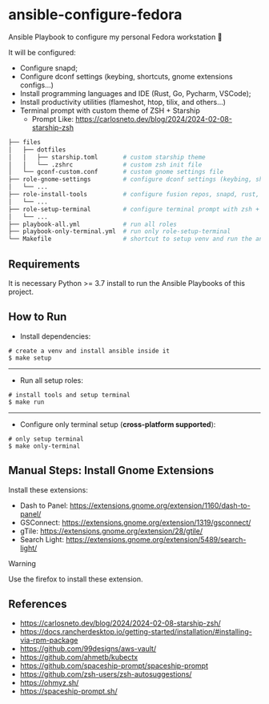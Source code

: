 # ansible-configure-fedora

Ansible Playbook to configure my personal Fedora workstation :rocket:

It will be configured:

- Configure snapd;
- Configure dconf settings (keybing, shortcuts, gnome extensions configs...)
- Install programming languages and IDE (Rust, Go, Pycharm, VSCode);
- Install productivity utilities (flameshot, htop, tilix, and others...)
- Terminal prompt with custom theme of ZSH + Starship
    - Prompt Like: https://carlosneto.dev/blog/2024/2024-02-08-starship-zsh

```bash
├── files
│   ├── dotfiles
│   │   ├── starship.toml       # custom starship theme
│   │   └── .zshrc              # custom zsh init file
│   └── gconf-custom.conf       # custom gnome settings file
├── role-gnome-settings         # configure dconf settings (keybing, shortcuts, gnome extensions configs...)
│   └── ...
├── role-install-tools          # configure fusion repos, snapd, rust, go, pycharm, vscode;
│   └── ...
├── role-setup-terminal         # configure terminal prompt with zsh + starship
│   └── ...
├── playbook-all.yml            # run all roles
├── playbook-only-terminal.yml  # run only role-setup-terminal
└── Makefile                    # shortcut to setup venv and run the ansible playbook
```

## Requirements

It is necessary Python >= 3.7 install to run the Ansible Playbooks of this project.

## How to Run

- Install dependencies:

```shell
# create a venv and install ansible inside it
$ make setup
```

---

- Run all setup roles:

```shell
# install tools and setup terminal
$ make run
```

---

- Configure only terminal setup (__cross-platform supported__):

```shell
# only setup terminal
$ make only-terminal
```

## Manual Steps: Install Gnome Extensions

Install these extensions:

- Dash to Panel: https://extensions.gnome.org/extension/1160/dash-to-panel/
- GSConnect: https://extensions.gnome.org/extension/1319/gsconnect/
- gTile: https://extensions.gnome.org/extension/28/gtile/
- Search Light: https://extensions.gnome.org/extension/5489/search-light/

> [!WARNING]
> Use the firefox to install these extension.

## References

- https://carlosneto.dev/blog/2024/2024-02-08-starship-zsh/
- https://docs.rancherdesktop.io/getting-started/installation/#installing-via-rpm-package
- https://github.com/99designs/aws-vault/
- https://github.com/ahmetb/kubectx
- https://github.com/spaceship-prompt/spaceship-prompt
- https://github.com/zsh-users/zsh-autosuggestions/
- https://ohmyz.sh/
- https://spaceship-prompt.sh/
